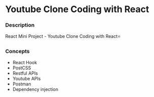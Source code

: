 # Youtube Clone Coding with React
### Description
React Mini Project - Youtube Clone Coding with React⭐

### Concepts
* React Hook
* PostCSS
* Restful APIs
* Youtube APIs
* Postman
* Dependency injection
